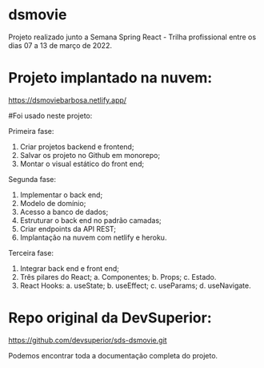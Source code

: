# dsmovie
Projeto realizado junto a Semana Spring React - Trilha profissional entre os dias 07 a 13 de março de 2022.

# Projeto implantado na nuvem:
https://dsmoviebarbosa.netlify.app/

#Foi usado neste projeto:

Primeira fase:
  1. Criar projetos backend e frontend;
  2. Salvar os projeto no Github em monorepo;
  3. Montar o visual estático do front end;

Segunda fase:
  1. Implementar o back end;
  2. Modelo de domínio;
  3. Acesso a banco de dados;
  4. Estruturar o back end no padrão camadas;
  5. Criar endpoints da API REST;
  6. Implantação na nuvem com netlify e heroku.

Terceira fase:
  1. Integrar back end e front end;
  2. Três pilares do React;
    a. Componentes;
    b. Props;
    c. Estado.
  3. React Hooks:
    a. useState;
    b. useEffect;
    c. useParams;
    d. useNavigate.
    
 # Repo original da DevSuperior:
  https://github.com/devsuperior/sds-dsmovie.git
  
  Podemos encontrar toda a documentação completa do projeto.

